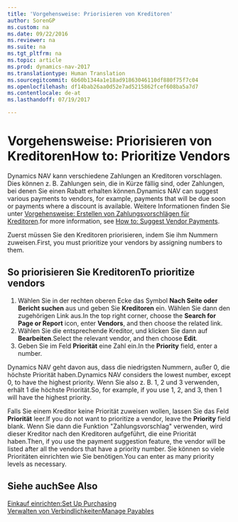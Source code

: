 ```yaml
---
title: 'Vorgehensweise: Priorisieren von Kreditoren'
author: SorenGP
ms.custom: na
ms.date: 09/22/2016
ms.reviewer: na
ms.suite: na
ms.tgt_pltfrm: na
ms.topic: article
ms.prod: dynamics-nav-2017
ms.translationtype: Human Translation
ms.sourcegitcommit: 6b60b1344a1e18ad91863046110df880f75f7c04
ms.openlocfilehash: df14bab26aa0d52e7ad5215862fcef608ba5a7d7
ms.contentlocale: de-at
ms.lasthandoff: 07/19/2017

---
```


# <a name="how-to-prioritize-vendors"></a><span data-ttu-id="9d0a4-102">Vorgehensweise: Priorisieren von Kreditoren</span><span class="sxs-lookup"><span data-stu-id="9d0a4-102">How to: Prioritize Vendors</span></span>
<span data-ttu-id="9d0a4-103">Dynamics NAV kann verschiedene Zahlungen an Kreditoren vorschlagen. Dies können z. B. Zahlungen sein, die in Kürze fällig sind, oder Zahlungen, bei denen Sie einen Rabatt erhalten können.</span><span class="sxs-lookup"><span data-stu-id="9d0a4-103">Dynamics NAV can suggest various payments to vendors, for example, payments that will be due soon or payments where a discount is available.</span></span> <span data-ttu-id="9d0a4-104">Weitere Informationen finden Sie unter [Vorgehensweise: Erstellen von Zahlungsvorschlägen für Kreditoren](payables-how-suggest-vendor-payments.md).</span><span class="sxs-lookup"><span data-stu-id="9d0a4-104">for more information, see [How to: Suggest Vendor Payments](payables-how-suggest-vendor-payments.md).</span></span>

<span data-ttu-id="9d0a4-105">Zuerst müssen Sie den Kreditoren priorisieren, indem Sie ihm Nummern zuweisen.</span><span class="sxs-lookup"><span data-stu-id="9d0a4-105">First, you must prioritize your vendors by assigning numbers to them.</span></span>

## <a name="to-prioritize-vendors"></a><span data-ttu-id="9d0a4-106">So priorisieren Sie Kreditoren</span><span class="sxs-lookup"><span data-stu-id="9d0a4-106">To prioritize vendors</span></span>
1. <span data-ttu-id="9d0a4-107">Wählen Sie in der rechten oberen Ecke das Symbol **Nach Seite oder Bericht suchen** aus und geben Sie **Kreditoren** ein. Wählen Sie dann den zugehörigen Link aus.</span><span class="sxs-lookup"><span data-stu-id="9d0a4-107">In the top right corner, choose the **Search for Page or Report** icon, enter **Vendors**, and then choose the related link.</span></span>
2. <span data-ttu-id="9d0a4-108">Wählen Sie die entsprechende Kreditor, und klicken Sie dann auf **Bearbeiten**.</span><span class="sxs-lookup"><span data-stu-id="9d0a4-108">Select the relevant vendor, and then choose **Edit**.</span></span>
3. <span data-ttu-id="9d0a4-109">Geben Sie im Feld **Priorität** eine Zahl ein.</span><span class="sxs-lookup"><span data-stu-id="9d0a4-109">In the **Priority** field, enter a number.</span></span>

<span data-ttu-id="9d0a4-110">Dynamics NAV geht davon aus, dass die niedrigsten Nummern, außer 0, die höchste Priorität haben.</span><span class="sxs-lookup"><span data-stu-id="9d0a4-110">Dynamics NAV considers the lowest number, except 0, to have the highest priority.</span></span> <span data-ttu-id="9d0a4-111">Wenn Sie also z. B. 1, 2 und 3 verwenden, erhält 1 die höchste Priorität.</span><span class="sxs-lookup"><span data-stu-id="9d0a4-111">So, for example, if you use 1, 2, and 3, then 1 will have the highest priority.</span></span>

<span data-ttu-id="9d0a4-112">Falls Sie einem Kreditor keine Priorität zuweisen wollen, lassen Sie das Feld **Priorität** leer.</span><span class="sxs-lookup"><span data-stu-id="9d0a4-112">If you do not want to prioritize a vendor, leave the **Priority** field blank.</span></span> <span data-ttu-id="9d0a4-113">Wenn Sie dann die Funktion "Zahlungsvorschlag" verwenden, wird dieser Kreditor nach den Kreditoren aufgeführt, die eine Priorität haben.</span><span class="sxs-lookup"><span data-stu-id="9d0a4-113">Then, if you use the payment suggestion feature, the vendor will be listed after all the vendors that have a priority number.</span></span> <span data-ttu-id="9d0a4-114">Sie können so viele Prioritäten einrichten wie Sie benötigen.</span><span class="sxs-lookup"><span data-stu-id="9d0a4-114">You can enter as many priority levels as necessary.</span></span>

## <a name="see-also"></a><span data-ttu-id="9d0a4-115">Siehe auch</span><span class="sxs-lookup"><span data-stu-id="9d0a4-115">See Also</span></span>
[<span data-ttu-id="9d0a4-116">Einkauf einrichten:</span><span class="sxs-lookup"><span data-stu-id="9d0a4-116">Set Up Purchasing</span></span>](purchasing-setup-purchasing.md)  
[<span data-ttu-id="9d0a4-117">Verwalten von Verbindlichkeiten</span><span class="sxs-lookup"><span data-stu-id="9d0a4-117">Manage Payables</span></span>](payables-manage-payables.md)

